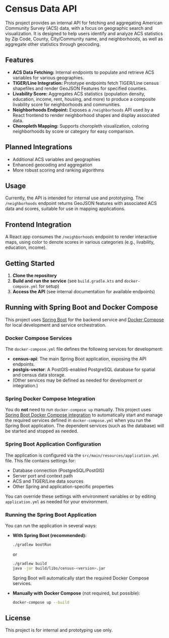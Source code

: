 # Census Data API

This project provides an internal API for fetching and aggregating American Community Survey (ACS) data, with a focus on geographic search and visualization. It is designed to help users identify and analyze ACS statistics by Zip Code, County, City/Community name, and neighborhoods, as well as aggregate other statistics through geocoding.

## Features

- **ACS Data Fetching:** Internal endpoints to populate and retrieve ACS variables for various geographies.
- **TIGER/Line Integration:** Prototype endpoints fetch TIGER/Line census shapefiles and render GeoJSON Features for specified counties.
- **Livability Score:** Aggregates ACS statistics (population density, education, income, rent, housing, and more) to produce a composite livability score for neighborhoods and communities.
- **Neighborhoods Endpoint:** Exposes a `/neighborhoods` API used by a React frontend to render neighborhood shapes and display associated data.
- **Choropleth Mapping:** Supports choropleth visualization, coloring neighborhoods by score or category for easy comparison.

## Planned Integrations

- Additional ACS variables and geographies
- Enhanced geocoding and aggregation
- More robust scoring and ranking algorithms

## Usage

Currently, the API is intended for internal use and prototyping. The `/neighborhoods` endpoint returns GeoJSON features with associated ACS data and scores, suitable for use in mapping applications.

## Frontend Integration

A React app consumes the `/neighborhoods` endpoint to render interactive maps, using color to denote scores in various categories (e.g., livability, education, income).

## Getting Started

1. **Clone the repository**
2. **Build and run the service** (see `build.gradle.kts` and `docker-compose.yml` for setup)
3. **Access the API** (see internal documentation for available endpoints)

## Running with Spring Boot and Docker Compose

This project uses [Spring Boot](https://spring.io/projects/spring-boot) for the backend service and [Docker Compose](https://docs.docker.com/compose/) for local development and service orchestration.

### Docker Compose Services

The `docker-compose.yml` file defines the following services for development:

- **census-api**: The main Spring Boot application, exposing the API endpoints.
- **postgis-vector**: A PostGIS-enabled PostgreSQL database for spatial and census data storage.
- (Other services may be defined as needed for development or integration.)

### Spring Docker Compose Integration

You do **not** need to run `docker-compose up` manually. This project uses [Spring Boot Docker Compose integration](https://docs.spring.io/spring-boot/docs/current/reference/html/features.html#features.docker-compose) to automatically start and manage the required services defined in `docker-compose.yml` when you run the Spring Boot application. The dependent services (such as the database) will be started and stopped as needed.

### Spring Boot Application Configuration

The application is configured via the `src/main/resources/application.yml` file. This file contains settings for:

- Database connection (PostgreSQL/PostGIS)
- Server port and context path
- ACS and TIGER/Line data sources
- Other Spring and application-specific properties

You can override these settings with environment variables or by editing `application.yml` as needed for your environment.

### Running the Spring Boot Application

You can run the application in several ways:

- **With Spring Boot (recommended):**
  ```sh
  ./gradlew bootRun
  ```
  or
  ```sh
  ./gradlew build
  java -jar build/libs/census-<version>.jar
  ```
  Spring Boot will automatically start the required Docker Compose services.

- **Manually with Docker Compose** (not required, but possible):
  ```sh
  docker-compose up --build
  ```

## License

This project is for internal and prototyping use only.
